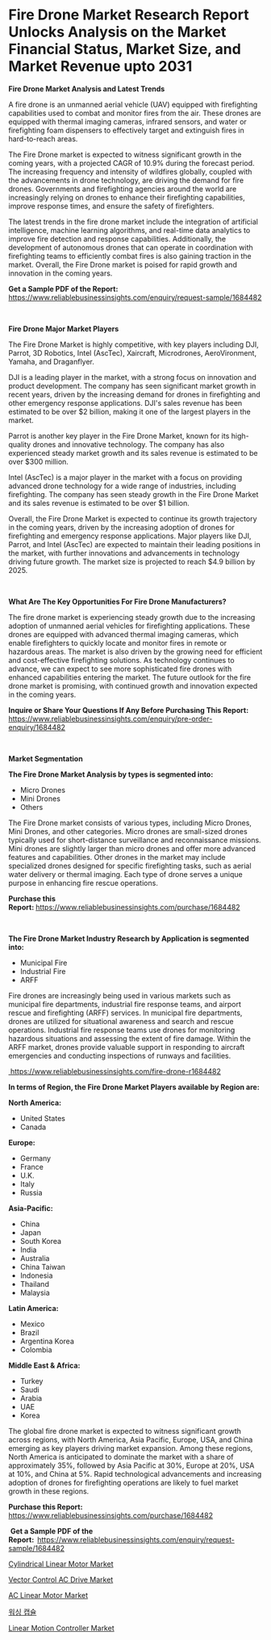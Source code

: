 <p><h1>Fire Drone Market Research Report Unlocks Analysis on the Market Financial Status, Market Size, and Market Revenue upto 2031</h1></p><p><strong>Fire Drone Market Analysis and Latest Trends</strong></p>
<p><p>A fire drone is an unmanned aerial vehicle (UAV) equipped with firefighting capabilities used to combat and monitor fires from the air. These drones are equipped with thermal imaging cameras, infrared sensors, and water or firefighting foam dispensers to effectively target and extinguish fires in hard-to-reach areas.</p><p>The Fire Drone market is expected to witness significant growth in the coming years, with a projected CAGR of 10.9% during the forecast period. The increasing frequency and intensity of wildfires globally, coupled with the advancements in drone technology, are driving the demand for fire drones. Governments and firefighting agencies around the world are increasingly relying on drones to enhance their firefighting capabilities, improve response times, and ensure the safety of firefighters.</p><p>The latest trends in the fire drone market include the integration of artificial intelligence, machine learning algorithms, and real-time data analytics to improve fire detection and response capabilities. Additionally, the development of autonomous drones that can operate in coordination with firefighting teams to efficiently combat fires is also gaining traction in the market. Overall, the Fire Drone market is poised for rapid growth and innovation in the coming years.</p></p>
<p><strong>Get a Sample PDF of the Report:&nbsp;</strong> <a href="https://www.reliablebusinessinsights.com/enquiry/request-sample/1684482">https://www.reliablebusinessinsights.com/enquiry/request-sample/1684482</a></p>
<p>&nbsp;</p>
<p><strong>Fire Drone Major Market Players</strong></p>
<p><p>The Fire Drone Market is highly competitive, with key players including DJI, Parrot, 3D Robotics, Intel (AscTec), Xaircraft, Microdrones, AeroVironment, Yamaha, and Draganflyer. </p><p>DJI is a leading player in the market, with a strong focus on innovation and product development. The company has seen significant market growth in recent years, driven by the increasing demand for drones in firefighting and other emergency response applications. DJI's sales revenue has been estimated to be over $2 billion, making it one of the largest players in the market. </p><p>Parrot is another key player in the Fire Drone Market, known for its high-quality drones and innovative technology. The company has also experienced steady market growth and its sales revenue is estimated to be over $300 million. </p><p>Intel (AscTec) is a major player in the market with a focus on providing advanced drone technology for a wide range of industries, including firefighting. The company has seen steady growth in the Fire Drone Market and its sales revenue is estimated to be over $1 billion. </p><p>Overall, the Fire Drone Market is expected to continue its growth trajectory in the coming years, driven by the increasing adoption of drones for firefighting and emergency response applications. Major players like DJI, Parrot, and Intel (AscTec) are expected to maintain their leading positions in the market, with further innovations and advancements in technology driving future growth. The market size is projected to reach $4.9 billion by 2025.</p></p>
<p>&nbsp;</p>
<p><strong>What Are The Key Opportunities For Fire Drone Manufacturers?</strong></p>
<p><p>The fire drone market is experiencing steady growth due to the increasing adoption of unmanned aerial vehicles for firefighting applications. These drones are equipped with advanced thermal imaging cameras, which enable firefighters to quickly locate and monitor fires in remote or hazardous areas. The market is also driven by the growing need for efficient and cost-effective firefighting solutions. As technology continues to advance, we can expect to see more sophisticated fire drones with enhanced capabilities entering the market. The future outlook for the fire drone market is promising, with continued growth and innovation expected in the coming years.</p></p>
<p><strong>Inquire or Share Your Questions If Any Before Purchasing This Report:</strong> <a href="https://www.reliablebusinessinsights.com/enquiry/pre-order-enquiry/1684482">https://www.reliablebusinessinsights.com/enquiry/pre-order-enquiry/1684482</a></p>
<p>&nbsp;</p>
<p><strong>Market Segmentation</strong></p>
<p><strong>The Fire Drone Market Analysis by types is segmented into:</strong></p>
<p><ul><li>Micro Drones</li><li>Mini Drones</li><li>Others</li></ul></p>
<p><p>The Fire Drone market consists of various types, including Micro Drones, Mini Drones, and other categories. Micro drones are small-sized drones typically used for short-distance surveillance and reconnaissance missions. Mini drones are slightly larger than micro drones and offer more advanced features and capabilities. Other drones in the market may include specialized drones designed for specific firefighting tasks, such as aerial water delivery or thermal imaging. Each type of drone serves a unique purpose in enhancing fire rescue operations.</p></p>
<p><strong>Purchase this Report:&nbsp;</strong><a href="https://www.reliablebusinessinsights.com/purchase/1684482">https://www.reliablebusinessinsights.com/purchase/1684482</a></p>
<p>&nbsp;</p>
<p><strong>The Fire Drone Market Industry Research by Application is segmented into:</strong></p>
<p><ul><li>Municipal Fire</li><li>Industrial Fire</li><li>ARFF</li></ul></p>
<p><p>Fire drones are increasingly being used in various markets such as municipal fire departments, industrial fire response teams, and airport rescue and firefighting (ARFF) services. In municipal fire departments, drones are utilized for situational awareness and search and rescue operations. Industrial fire response teams use drones for monitoring hazardous situations and assessing the extent of fire damage. Within the ARFF market, drones provide valuable support in responding to aircraft emergencies and conducting inspections of runways and facilities.</p></p>
<p><a href="https://www.reliablebusinessinsights.com/fire-drone-r1684482">&nbsp;https://www.reliablebusinessinsights.com/fire-drone-r1684482</a></p>
<p><strong>In terms of Region, the Fire Drone Market Players available by Region are:</strong></p>
<p>
    <p> <strong> North America: </strong>
        <ul>
            <li>United States</li>
            <li>Canada</li>
        </ul>
        </p> 
    <p> <strong> Europe: </strong>
        <ul>
            <li>Germany</li>
            <li>France</li>
            <li>U.K.</li>
            <li>Italy</li>
            <li>Russia</li>
        </ul>
        </p> 
    <p> <strong> Asia-Pacific: </strong>
        <ul>
            <li>China</li>
            <li>Japan</li>
            <li>South Korea</li>
            <li>India</li>
            <li>Australia</li>
            <li>China Taiwan</li>
            <li>Indonesia</li>
            <li>Thailand</li>
            <li>Malaysia</li>
        </ul>
        </p> 
    <p> <strong> Latin America: </strong>
        <ul>
            <li>Mexico</li>
            <li>Brazil</li>
            <li>Argentina Korea</li>
            <li>Colombia</li>
        </ul>
        </p> 
    <p> <strong> Middle East & Africa: </strong>
        <ul>
            <li>Turkey</li>
            <li>Saudi</li>
            <li>Arabia</li>
            <li>UAE</li>
            <li>Korea</li>
        </ul>
    </p>
    </p>
<p><p>The global fire drone market is expected to witness significant growth across regions, with North America, Asia Pacific, Europe, USA, and China emerging as key players driving market expansion. Among these regions, North America is anticipated to dominate the market with a share of approximately 35%, followed by Asia Pacific at 30%, Europe at 20%, USA at 10%, and China at 5%. Rapid technological advancements and increasing adoption of drones for firefighting operations are likely to fuel market growth in these regions.</p></p>
<p><strong>Purchase this Report: </strong><a href="https://www.reliablebusinessinsights.com/purchase/1684482">https://www.reliablebusinessinsights.com/purchase/1684482</a></p>
<p>&nbsp;<strong>Get a Sample PDF of the Report:&nbsp;&nbsp;</strong><a href="https://www.reliablebusinessinsights.com/enquiry/request-sample/1684482">https://www.reliablebusinessinsights.com/enquiry/request-sample/1684482</a></p>
<p><strong></strong></p>
<p><p><a href="https://github.com/BryceTownsendr/Market-Research-Report-List-6/blob/main/cylindrical-linear-motor-market.md">Cylindrical Linear Motor Market</a></p><p><a href="https://github.com/juancolorado15/Market-Research-Report-List-4/blob/main/vector-control-ac-drive-market.md">Vector Control AC Drive Market</a></p><p><a href="https://github.com/mahnoor2003/Market-Research-Report-List-5/blob/main/ac-linear-motor-market.md">AC Linear Motor Market</a></p><p><a href="https://github.com/JosefaRice/Market-Research-Report-List-2/blob/main/816003369128.md">워싱 캡슐</a></p><p><a href="https://github.com/dx0328/Market-Research-Report-List-4/blob/main/linear-motion-controller-market.md">Linear Motion Controller Market</a></p></p>